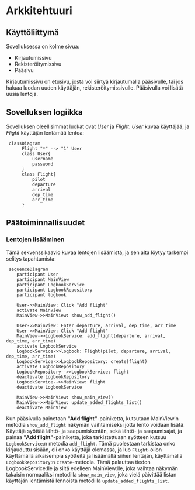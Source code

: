 # Arkkitehtuuri

## Käyttöliittymä

Sovelluksessa on kolme sivua:

 - Kirjautumissivu
 - Rekisteröitymissivu
 - Pääsivu

Kirjautumissivu on etusivu, josta voi siirtyä kirjautumalla pääsivulle, tai jos haluaa luodan uuden käyttäjän, rekisteröitymissivulle. Pääsivulla voi lisätä uusia lentoja.

## Sovelluksen logiikka

Sovelluksen oleellisimmat luokat ovat *User* ja *Flight*. *User* kuvaa käyttäjää, ja *Flight* käyttäjän lentämää lentoa:

```mermaid
 classDiagram
      Flight "*" --> "1" User
      class User{
          username
          password
      }
      class Flight{
          pilot
          departure
          arrival
          dep_time
          arr_time
      }
```

## Päätoiminnallisuudet

### Lentojen lisääminen

Tämä sekvenssikaavio kuvaa lentojen lisäämistä, ja sen alta löytyy tarkempi selitys tapahtumista:

```mermaid
 sequenceDiagram
    participant User
    participant MainView
    participant LogbookService
    participant LogbookRepository
    participant logbook

    User->>MainView: Click "Add flight"
    activate MainView
    MainView->>MainView: show_add_flight()
    
    User->>MainView: Enter departure, arrival, dep_time, arr_time
    User->>MainView: Click "Add flight"
    MainView->>LogbookService: add_flight(departure, arrival, dep_time, arr_time)
    activate LogbookService
    LogbookService->>logbook: Flight(pilot, departure, arrival, dep_time, arr_time)
    LogbookService->>LogbookRepository: create(flight)
    activate LogbookRepository
    LogbookRepository-->>LogbookService: flight
    deactivate LogbookRepository
    LogbookService-->>MainView: flight
    deactivate LogbookService

    MainView->>MainView: show_main_view()
    MainView->>MainView: update_added_flights_list()
    deactivate MainView
```

Kun pääsivulla painetaan **"Add flight"**-painiketta, kutsutaan MainViewin metodia `show_add_flight` näkymän vaihtamiseksi jotta lento voidaan lisätä. Käyttäjä syöttää lähtö- ja saapumiskentän, sekä lähtö- ja saapumisajat, ja painaa **"Add flight"**-painiketta, joka tarkistettuaan syötteen kutsuu `LogbookService`:n metodia `add_flight`. Tämä puolestaan tarkistaa onko kirjauduttu sisään, eli onko käyttäjä olemassa, ja luo `Flight`-olion käyttämällä aikaisempia syötteitä ja lisäämällä siihen lentäjän, käyttämällä `LogbookRepository`:n `create`-metodia. Tämä palauttaa tiedon LogbookService:lle ja siitä edelleen MainView:lle, joka vaihtaa näkymän takaisin normaaliksi metodilla `show_main_view`, joka vielä päivittää listan käyttäjän lentämistä lennoista metodilla `update_added_flights_list`.
